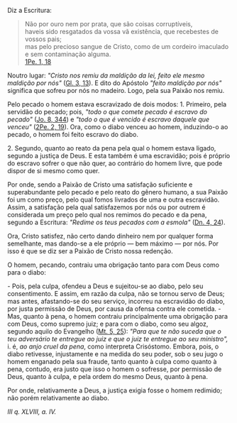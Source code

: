 
Diz a Escritura: 

> Não por ouro nem por prata, que são coisas corruptíveis,  
> haveis sido resgatados da vossa vã existência, que recebestes de vossos pais;  
> mas pelo precioso sangue de Cristo, como de um cordeiro imaculado e sem contaminação alguma.   
[1Pe. 1, 18](https://vulgata.online/bible/1Pe.1?ed=MS&vfn=MS.1Pe.1.18:vs)

Noutro lugar: *"Cristo nos remiu da maldição da lei, feito ele mesmo maldição por nós"* ([Gl. 3, 13](https://vulgata.online/bible/Gl.3?ed=MS&vfn=MS.Gl.3.13:vs)). E dito do Apóstolo *"feito maldição por nós"* significa que sofreu por nós no madeiro. Logo, pela sua Paixão nos remiu.

Pelo pecado o homem estava escravizado de dois modos: 1. Primeiro, pela servidão do pecado; pois, *"todo o que comete pecado é escravo do pecado"* ([Jo. 8, 344](https://vulgata.online/bible/Jo.8?ed=MS&vfn=MS.Jo.8.344:vs)) e *"todo o que é vencido é escravo daquele que venceu"* ([2Pe. 2, 19](https://vulgata.online/bible/2Pe.2?ed=MS&vfn=MS.2Pe.2.19:vs)). Ora, como o diabo venceu ao homem, induzindo-o ao pecado, o homem foi feito escravo do diabo.

2\. Segundo, quanto ao reato da pena pela qual o homem estava ligado, segundo a justiça de Deus. E esta também é uma escravidão; pois é próprio do escravo sofrer o que não quer, ao contrário do homem livre, que pode dispor de si mesmo como quer.

Por onde, sendo a Paixão de Cristo uma satisfação suficiente e superabundante pelo pecado e pelo reato do gênero humano, a sua Paixão foi um como preço, pelo qual fomos livrados de uma e outra escravidão. Assim, a satisfação pela qual satisfazemos por nós ou por outrem é considerada um preço pelo qual nos remimos do pecado e da pena, segundo a Escritura: *"Redime os teus pecados com a esmola"* ([Dn. 4, 24](https://vulgata.online/bible/Dn.4?ed=MS&vfn=MS.Dn.4.24:vs)).

Ora, Cristo satisfez, não certo dando dinheiro nem por qualquer forma semelhante, mas dando-se a ele próprio — bem máximo — por nós. Por isso é que se diz ser a Paixão de Cristo nossa redenção.

O homem, pecando, contraiu uma obrigação tanto para com Deus como para o diabo:

\- Pois, pela culpa, ofendeu a Deus e sujeitou-se ao diabo, pelo seu consentimento. E assim, em razão da culpa, não se tornou servo de Deus; mas antes, afastando-se do seu serviço, incorreu na escravidão do diabo, por justa permissão de Deus, por causa da ofensa contra ele cometida.
\- Mas, quanto à pena, o homem contraiu principalmente uma obrigação para com Deus, como supremo juiz; e para com o diabo, como seu algoz, segundo aquilo do Evangelho ([Mt. 5, 25](https://vulgata.online/bible/Mt.5?ed=MS&vfn=MS.Mt.5.25:vs)): *"Para que te não suceda que o teu adversário te entregue ao juiz e que o juiz te entregue ao seu ministro",* i. é, *ao anjo cruel da pena*, como interpreta Crisóstomo. Embora, pois, o diabo retivesse, injustamente e na medida do seu poder, sob o seu jugo o homem enganado pela sua fraude, tanto quanto à culpa como quanto à pena, contudo, era justo que isso o homem o sofresse, por permissão de Deus, quanto à culpa, e pela ordem do mesmo Deus, quanto à pena.

Por onde, relativamente a Deus, a justiça exigia fosse o homem redimido; não porém relativamente ao diabo.

*III q. XLVIII, a. IV.*

